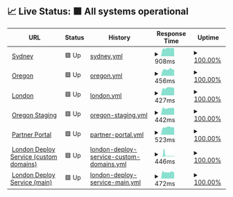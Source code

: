 ## 📈 Live Status: <!--live status--> **🟩 All systems operational**

<!--start: status pages-->
<!-- This summary is generated by Upptime (https://github.com/upptime/upptime) -->
<!-- Do not edit this manually, your changes will be overwritten -->
<!-- prettier-ignore -->
| URL | Status | History | Response Time | Uptime |
| --- | ------ | ------- | ------------- | ------ |
| <img alt="" src="https://favicons.githubusercontent.com/prod01.sydney.platformos.com" height="13"> [Sydney](https://prod01.sydney.platformos.com/_status) | 🟩 Up | [sydney.yml](https://github.com/pavelloz/uptimez/commits/master/history/sydney.yml) | <details><summary><img alt="Response time graph" src="./graphs/sydney/response-time-week.png" height="20"> 908ms</summary><br><a href="https://status.platformos.com/history/sydney"><img alt="Response time 1203" src="https://img.shields.io/endpoint?url=https%3A%2F%2Fraw.githubusercontent.com%2Fpavelloz%2Fuptimez%2Fmaster%2Fapi%2Fsydney%2Fresponse-time.json"></a><br><a href="https://status.platformos.com/history/sydney"><img alt="24-hour response time 885" src="https://img.shields.io/endpoint?url=https%3A%2F%2Fraw.githubusercontent.com%2Fpavelloz%2Fuptimez%2Fmaster%2Fapi%2Fsydney%2Fresponse-time-day.json"></a><br><a href="https://status.platformos.com/history/sydney"><img alt="7-day response time 908" src="https://img.shields.io/endpoint?url=https%3A%2F%2Fraw.githubusercontent.com%2Fpavelloz%2Fuptimez%2Fmaster%2Fapi%2Fsydney%2Fresponse-time-week.json"></a><br><a href="https://status.platformos.com/history/sydney"><img alt="30-day response time 1029" src="https://img.shields.io/endpoint?url=https%3A%2F%2Fraw.githubusercontent.com%2Fpavelloz%2Fuptimez%2Fmaster%2Fapi%2Fsydney%2Fresponse-time-month.json"></a><br><a href="https://status.platformos.com/history/sydney"><img alt="1-year response time 1203" src="https://img.shields.io/endpoint?url=https%3A%2F%2Fraw.githubusercontent.com%2Fpavelloz%2Fuptimez%2Fmaster%2Fapi%2Fsydney%2Fresponse-time-year.json"></a></details> | <details><summary><a href="https://status.platformos.com/history/sydney">100.00%</a></summary><a href="https://status.platformos.com/history/sydney"><img alt="All-time uptime 73.97%" src="https://img.shields.io/endpoint?url=https%3A%2F%2Fraw.githubusercontent.com%2Fpavelloz%2Fuptimez%2Fmaster%2Fapi%2Fsydney%2Fuptime.json"></a><br><a href="https://status.platformos.com/history/sydney"><img alt="24-hour uptime 100.00%" src="https://img.shields.io/endpoint?url=https%3A%2F%2Fraw.githubusercontent.com%2Fpavelloz%2Fuptimez%2Fmaster%2Fapi%2Fsydney%2Fuptime-day.json"></a><br><a href="https://status.platformos.com/history/sydney"><img alt="7-day uptime 100.00%" src="https://img.shields.io/endpoint?url=https%3A%2F%2Fraw.githubusercontent.com%2Fpavelloz%2Fuptimez%2Fmaster%2Fapi%2Fsydney%2Fuptime-week.json"></a><br><a href="https://status.platformos.com/history/sydney"><img alt="30-day uptime 71.75%" src="https://img.shields.io/endpoint?url=https%3A%2F%2Fraw.githubusercontent.com%2Fpavelloz%2Fuptimez%2Fmaster%2Fapi%2Fsydney%2Fuptime-month.json"></a><br><a href="https://status.platformos.com/history/sydney"><img alt="1-year uptime 73.97%" src="https://img.shields.io/endpoint?url=https%3A%2F%2Fraw.githubusercontent.com%2Fpavelloz%2Fuptimez%2Fmaster%2Fapi%2Fsydney%2Fuptime-year.json"></a></details>
| <img alt="" src="https://favicons.githubusercontent.com/prod01.oregon.platform-os.com" height="13"> [Oregon](https://prod01.oregon.platform-os.com/_status) | 🟩 Up | [oregon.yml](https://github.com/pavelloz/uptimez/commits/master/history/oregon.yml) | <details><summary><img alt="Response time graph" src="./graphs/oregon/response-time-week.png" height="20"> 456ms</summary><br><a href="https://status.platformos.com/history/oregon"><img alt="Response time 553" src="https://img.shields.io/endpoint?url=https%3A%2F%2Fraw.githubusercontent.com%2Fpavelloz%2Fuptimez%2Fmaster%2Fapi%2Foregon%2Fresponse-time.json"></a><br><a href="https://status.platformos.com/history/oregon"><img alt="24-hour response time 508" src="https://img.shields.io/endpoint?url=https%3A%2F%2Fraw.githubusercontent.com%2Fpavelloz%2Fuptimez%2Fmaster%2Fapi%2Foregon%2Fresponse-time-day.json"></a><br><a href="https://status.platformos.com/history/oregon"><img alt="7-day response time 456" src="https://img.shields.io/endpoint?url=https%3A%2F%2Fraw.githubusercontent.com%2Fpavelloz%2Fuptimez%2Fmaster%2Fapi%2Foregon%2Fresponse-time-week.json"></a><br><a href="https://status.platformos.com/history/oregon"><img alt="30-day response time 520" src="https://img.shields.io/endpoint?url=https%3A%2F%2Fraw.githubusercontent.com%2Fpavelloz%2Fuptimez%2Fmaster%2Fapi%2Foregon%2Fresponse-time-month.json"></a><br><a href="https://status.platformos.com/history/oregon"><img alt="1-year response time 553" src="https://img.shields.io/endpoint?url=https%3A%2F%2Fraw.githubusercontent.com%2Fpavelloz%2Fuptimez%2Fmaster%2Fapi%2Foregon%2Fresponse-time-year.json"></a></details> | <details><summary><a href="https://status.platformos.com/history/oregon">100.00%</a></summary><a href="https://status.platformos.com/history/oregon"><img alt="All-time uptime 73.97%" src="https://img.shields.io/endpoint?url=https%3A%2F%2Fraw.githubusercontent.com%2Fpavelloz%2Fuptimez%2Fmaster%2Fapi%2Foregon%2Fuptime.json"></a><br><a href="https://status.platformos.com/history/oregon"><img alt="24-hour uptime 100.00%" src="https://img.shields.io/endpoint?url=https%3A%2F%2Fraw.githubusercontent.com%2Fpavelloz%2Fuptimez%2Fmaster%2Fapi%2Foregon%2Fuptime-day.json"></a><br><a href="https://status.platformos.com/history/oregon"><img alt="7-day uptime 100.00%" src="https://img.shields.io/endpoint?url=https%3A%2F%2Fraw.githubusercontent.com%2Fpavelloz%2Fuptimez%2Fmaster%2Fapi%2Foregon%2Fuptime-week.json"></a><br><a href="https://status.platformos.com/history/oregon"><img alt="30-day uptime 71.75%" src="https://img.shields.io/endpoint?url=https%3A%2F%2Fraw.githubusercontent.com%2Fpavelloz%2Fuptimez%2Fmaster%2Fapi%2Foregon%2Fuptime-month.json"></a><br><a href="https://status.platformos.com/history/oregon"><img alt="1-year uptime 73.97%" src="https://img.shields.io/endpoint?url=https%3A%2F%2Fraw.githubusercontent.com%2Fpavelloz%2Fuptimez%2Fmaster%2Fapi%2Foregon%2Fuptime-year.json"></a></details>
| <img alt="" src="https://favicons.githubusercontent.com/prod01.london.platform-os.com" height="13"> [London](https://prod01.london.platform-os.com/_status) | 🟩 Up | [london.yml](https://github.com/pavelloz/uptimez/commits/master/history/london.yml) | <details><summary><img alt="Response time graph" src="./graphs/london/response-time-week.png" height="20"> 427ms</summary><br><a href="https://status.platformos.com/history/london"><img alt="Response time 448" src="https://img.shields.io/endpoint?url=https%3A%2F%2Fraw.githubusercontent.com%2Fpavelloz%2Fuptimez%2Fmaster%2Fapi%2Flondon%2Fresponse-time.json"></a><br><a href="https://status.platformos.com/history/london"><img alt="24-hour response time 420" src="https://img.shields.io/endpoint?url=https%3A%2F%2Fraw.githubusercontent.com%2Fpavelloz%2Fuptimez%2Fmaster%2Fapi%2Flondon%2Fresponse-time-day.json"></a><br><a href="https://status.platformos.com/history/london"><img alt="7-day response time 427" src="https://img.shields.io/endpoint?url=https%3A%2F%2Fraw.githubusercontent.com%2Fpavelloz%2Fuptimez%2Fmaster%2Fapi%2Flondon%2Fresponse-time-week.json"></a><br><a href="https://status.platformos.com/history/london"><img alt="30-day response time 450" src="https://img.shields.io/endpoint?url=https%3A%2F%2Fraw.githubusercontent.com%2Fpavelloz%2Fuptimez%2Fmaster%2Fapi%2Flondon%2Fresponse-time-month.json"></a><br><a href="https://status.platformos.com/history/london"><img alt="1-year response time 448" src="https://img.shields.io/endpoint?url=https%3A%2F%2Fraw.githubusercontent.com%2Fpavelloz%2Fuptimez%2Fmaster%2Fapi%2Flondon%2Fresponse-time-year.json"></a></details> | <details><summary><a href="https://status.platformos.com/history/london">100.00%</a></summary><a href="https://status.platformos.com/history/london"><img alt="All-time uptime 100.00%" src="https://img.shields.io/endpoint?url=https%3A%2F%2Fraw.githubusercontent.com%2Fpavelloz%2Fuptimez%2Fmaster%2Fapi%2Flondon%2Fuptime.json"></a><br><a href="https://status.platformos.com/history/london"><img alt="24-hour uptime 100.00%" src="https://img.shields.io/endpoint?url=https%3A%2F%2Fraw.githubusercontent.com%2Fpavelloz%2Fuptimez%2Fmaster%2Fapi%2Flondon%2Fuptime-day.json"></a><br><a href="https://status.platformos.com/history/london"><img alt="7-day uptime 100.00%" src="https://img.shields.io/endpoint?url=https%3A%2F%2Fraw.githubusercontent.com%2Fpavelloz%2Fuptimez%2Fmaster%2Fapi%2Flondon%2Fuptime-week.json"></a><br><a href="https://status.platformos.com/history/london"><img alt="30-day uptime 100.00%" src="https://img.shields.io/endpoint?url=https%3A%2F%2Fraw.githubusercontent.com%2Fpavelloz%2Fuptimez%2Fmaster%2Fapi%2Flondon%2Fuptime-month.json"></a><br><a href="https://status.platformos.com/history/london"><img alt="1-year uptime 100.00%" src="https://img.shields.io/endpoint?url=https%3A%2F%2Fraw.githubusercontent.com%2Fpavelloz%2Fuptimez%2Fmaster%2Fapi%2Flondon%2Fuptime-year.json"></a></details>
| <img alt="" src="https://favicons.githubusercontent.com/staging.oregon.platformos.com" height="13"> [Oregon Staging](https://staging.oregon.platformos.com/_status) | 🟩 Up | [oregon-staging.yml](https://github.com/pavelloz/uptimez/commits/master/history/oregon-staging.yml) | <details><summary><img alt="Response time graph" src="./graphs/oregon-staging/response-time-week.png" height="20"> 442ms</summary><br><a href="https://status.platformos.com/history/oregon-staging"><img alt="Response time 440" src="https://img.shields.io/endpoint?url=https%3A%2F%2Fraw.githubusercontent.com%2Fpavelloz%2Fuptimez%2Fmaster%2Fapi%2Foregon-staging%2Fresponse-time.json"></a><br><a href="https://status.platformos.com/history/oregon-staging"><img alt="24-hour response time 423" src="https://img.shields.io/endpoint?url=https%3A%2F%2Fraw.githubusercontent.com%2Fpavelloz%2Fuptimez%2Fmaster%2Fapi%2Foregon-staging%2Fresponse-time-day.json"></a><br><a href="https://status.platformos.com/history/oregon-staging"><img alt="7-day response time 442" src="https://img.shields.io/endpoint?url=https%3A%2F%2Fraw.githubusercontent.com%2Fpavelloz%2Fuptimez%2Fmaster%2Fapi%2Foregon-staging%2Fresponse-time-week.json"></a><br><a href="https://status.platformos.com/history/oregon-staging"><img alt="30-day response time 452" src="https://img.shields.io/endpoint?url=https%3A%2F%2Fraw.githubusercontent.com%2Fpavelloz%2Fuptimez%2Fmaster%2Fapi%2Foregon-staging%2Fresponse-time-month.json"></a><br><a href="https://status.platformos.com/history/oregon-staging"><img alt="1-year response time 440" src="https://img.shields.io/endpoint?url=https%3A%2F%2Fraw.githubusercontent.com%2Fpavelloz%2Fuptimez%2Fmaster%2Fapi%2Foregon-staging%2Fresponse-time-year.json"></a></details> | <details><summary><a href="https://status.platformos.com/history/oregon-staging">100.00%</a></summary><a href="https://status.platformos.com/history/oregon-staging"><img alt="All-time uptime 99.96%" src="https://img.shields.io/endpoint?url=https%3A%2F%2Fraw.githubusercontent.com%2Fpavelloz%2Fuptimez%2Fmaster%2Fapi%2Foregon-staging%2Fuptime.json"></a><br><a href="https://status.platformos.com/history/oregon-staging"><img alt="24-hour uptime 100.00%" src="https://img.shields.io/endpoint?url=https%3A%2F%2Fraw.githubusercontent.com%2Fpavelloz%2Fuptimez%2Fmaster%2Fapi%2Foregon-staging%2Fuptime-day.json"></a><br><a href="https://status.platformos.com/history/oregon-staging"><img alt="7-day uptime 100.00%" src="https://img.shields.io/endpoint?url=https%3A%2F%2Fraw.githubusercontent.com%2Fpavelloz%2Fuptimez%2Fmaster%2Fapi%2Foregon-staging%2Fuptime-week.json"></a><br><a href="https://status.platformos.com/history/oregon-staging"><img alt="30-day uptime 99.94%" src="https://img.shields.io/endpoint?url=https%3A%2F%2Fraw.githubusercontent.com%2Fpavelloz%2Fuptimez%2Fmaster%2Fapi%2Foregon-staging%2Fuptime-month.json"></a><br><a href="https://status.platformos.com/history/oregon-staging"><img alt="1-year uptime 99.96%" src="https://img.shields.io/endpoint?url=https%3A%2F%2Fraw.githubusercontent.com%2Fpavelloz%2Fuptimez%2Fmaster%2Fapi%2Foregon-staging%2Fuptime-year.json"></a></details>
| <img alt="" src="https://favicons.githubusercontent.com/partners.platformos.com" height="13"> [Partner Portal](https://partners.platformos.com/) | 🟩 Up | [partner-portal.yml](https://github.com/pavelloz/uptimez/commits/master/history/partner-portal.yml) | <details><summary><img alt="Response time graph" src="./graphs/partner-portal/response-time-week.png" height="20"> 523ms</summary><br><a href="https://status.platformos.com/history/partner-portal"><img alt="Response time 507" src="https://img.shields.io/endpoint?url=https%3A%2F%2Fraw.githubusercontent.com%2Fpavelloz%2Fuptimez%2Fmaster%2Fapi%2Fpartner-portal%2Fresponse-time.json"></a><br><a href="https://status.platformos.com/history/partner-portal"><img alt="24-hour response time 554" src="https://img.shields.io/endpoint?url=https%3A%2F%2Fraw.githubusercontent.com%2Fpavelloz%2Fuptimez%2Fmaster%2Fapi%2Fpartner-portal%2Fresponse-time-day.json"></a><br><a href="https://status.platformos.com/history/partner-portal"><img alt="7-day response time 523" src="https://img.shields.io/endpoint?url=https%3A%2F%2Fraw.githubusercontent.com%2Fpavelloz%2Fuptimez%2Fmaster%2Fapi%2Fpartner-portal%2Fresponse-time-week.json"></a><br><a href="https://status.platformos.com/history/partner-portal"><img alt="30-day response time 523" src="https://img.shields.io/endpoint?url=https%3A%2F%2Fraw.githubusercontent.com%2Fpavelloz%2Fuptimez%2Fmaster%2Fapi%2Fpartner-portal%2Fresponse-time-month.json"></a><br><a href="https://status.platformos.com/history/partner-portal"><img alt="1-year response time 507" src="https://img.shields.io/endpoint?url=https%3A%2F%2Fraw.githubusercontent.com%2Fpavelloz%2Fuptimez%2Fmaster%2Fapi%2Fpartner-portal%2Fresponse-time-year.json"></a></details> | <details><summary><a href="https://status.platformos.com/history/partner-portal">100.00%</a></summary><a href="https://status.platformos.com/history/partner-portal"><img alt="All-time uptime 100.00%" src="https://img.shields.io/endpoint?url=https%3A%2F%2Fraw.githubusercontent.com%2Fpavelloz%2Fuptimez%2Fmaster%2Fapi%2Fpartner-portal%2Fuptime.json"></a><br><a href="https://status.platformos.com/history/partner-portal"><img alt="24-hour uptime 100.00%" src="https://img.shields.io/endpoint?url=https%3A%2F%2Fraw.githubusercontent.com%2Fpavelloz%2Fuptimez%2Fmaster%2Fapi%2Fpartner-portal%2Fuptime-day.json"></a><br><a href="https://status.platformos.com/history/partner-portal"><img alt="7-day uptime 100.00%" src="https://img.shields.io/endpoint?url=https%3A%2F%2Fraw.githubusercontent.com%2Fpavelloz%2Fuptimez%2Fmaster%2Fapi%2Fpartner-portal%2Fuptime-week.json"></a><br><a href="https://status.platformos.com/history/partner-portal"><img alt="30-day uptime 100.00%" src="https://img.shields.io/endpoint?url=https%3A%2F%2Fraw.githubusercontent.com%2Fpavelloz%2Fuptimez%2Fmaster%2Fapi%2Fpartner-portal%2Fuptime-month.json"></a><br><a href="https://status.platformos.com/history/partner-portal"><img alt="1-year uptime 100.00%" src="https://img.shields.io/endpoint?url=https%3A%2F%2Fraw.githubusercontent.com%2Fpavelloz%2Fuptimez%2Fmaster%2Fapi%2Fpartner-portal%2Fuptime-year.json"></a></details>
| <img alt="" src="https://favicons.githubusercontent.com/community.platformos.com" height="13"> [London Deploy Service (custom domains)](https://community.platformos.com/api/private/urls/) | 🟩 Up | [london-deploy-service-custom-domains.yml](https://github.com/pavelloz/uptimez/commits/master/history/london-deploy-service-custom-domains.yml) | <details><summary><img alt="Response time graph" src="./graphs/london-deploy-service-custom-domains/response-time-week.png" height="20"> 446ms</summary><br><a href="https://status.platformos.com/history/london-deploy-service-custom-domains"><img alt="Response time 778" src="https://img.shields.io/endpoint?url=https%3A%2F%2Fraw.githubusercontent.com%2Fpavelloz%2Fuptimez%2Fmaster%2Fapi%2Flondon-deploy-service-custom-domains%2Fresponse-time.json"></a><br><a href="https://status.platformos.com/history/london-deploy-service-custom-domains"><img alt="24-hour response time 425" src="https://img.shields.io/endpoint?url=https%3A%2F%2Fraw.githubusercontent.com%2Fpavelloz%2Fuptimez%2Fmaster%2Fapi%2Flondon-deploy-service-custom-domains%2Fresponse-time-day.json"></a><br><a href="https://status.platformos.com/history/london-deploy-service-custom-domains"><img alt="7-day response time 446" src="https://img.shields.io/endpoint?url=https%3A%2F%2Fraw.githubusercontent.com%2Fpavelloz%2Fuptimez%2Fmaster%2Fapi%2Flondon-deploy-service-custom-domains%2Fresponse-time-week.json"></a><br><a href="https://status.platformos.com/history/london-deploy-service-custom-domains"><img alt="30-day response time 778" src="https://img.shields.io/endpoint?url=https%3A%2F%2Fraw.githubusercontent.com%2Fpavelloz%2Fuptimez%2Fmaster%2Fapi%2Flondon-deploy-service-custom-domains%2Fresponse-time-month.json"></a><br><a href="https://status.platformos.com/history/london-deploy-service-custom-domains"><img alt="1-year response time 778" src="https://img.shields.io/endpoint?url=https%3A%2F%2Fraw.githubusercontent.com%2Fpavelloz%2Fuptimez%2Fmaster%2Fapi%2Flondon-deploy-service-custom-domains%2Fresponse-time-year.json"></a></details> | <details><summary><a href="https://status.platformos.com/history/london-deploy-service-custom-domains">100.00%</a></summary><a href="https://status.platformos.com/history/london-deploy-service-custom-domains"><img alt="All-time uptime 99.92%" src="https://img.shields.io/endpoint?url=https%3A%2F%2Fraw.githubusercontent.com%2Fpavelloz%2Fuptimez%2Fmaster%2Fapi%2Flondon-deploy-service-custom-domains%2Fuptime.json"></a><br><a href="https://status.platformos.com/history/london-deploy-service-custom-domains"><img alt="24-hour uptime 100.00%" src="https://img.shields.io/endpoint?url=https%3A%2F%2Fraw.githubusercontent.com%2Fpavelloz%2Fuptimez%2Fmaster%2Fapi%2Flondon-deploy-service-custom-domains%2Fuptime-day.json"></a><br><a href="https://status.platformos.com/history/london-deploy-service-custom-domains"><img alt="7-day uptime 100.00%" src="https://img.shields.io/endpoint?url=https%3A%2F%2Fraw.githubusercontent.com%2Fpavelloz%2Fuptimez%2Fmaster%2Fapi%2Flondon-deploy-service-custom-domains%2Fuptime-week.json"></a><br><a href="https://status.platformos.com/history/london-deploy-service-custom-domains"><img alt="30-day uptime 99.92%" src="https://img.shields.io/endpoint?url=https%3A%2F%2Fraw.githubusercontent.com%2Fpavelloz%2Fuptimez%2Fmaster%2Fapi%2Flondon-deploy-service-custom-domains%2Fuptime-month.json"></a><br><a href="https://status.platformos.com/history/london-deploy-service-custom-domains"><img alt="1-year uptime 99.92%" src="https://img.shields.io/endpoint?url=https%3A%2F%2Fraw.githubusercontent.com%2Fpavelloz%2Fuptimez%2Fmaster%2Fapi%2Flondon-deploy-service-custom-domains%2Fuptime-year.json"></a></details>
| <img alt="" src="https://favicons.githubusercontent.com/partners-community.prod01.london.platformos.com" height="13"> [London Deploy Service (main)](https://partners-community.prod01.london.platformos.com/api/private/urls/) | 🟩 Up | [london-deploy-service-main.yml](https://github.com/pavelloz/uptimez/commits/master/history/london-deploy-service-main.yml) | <details><summary><img alt="Response time graph" src="./graphs/london-deploy-service-main/response-time-week.png" height="20"> 472ms</summary><br><a href="https://status.platformos.com/history/london-deploy-service-main"><img alt="Response time 436" src="https://img.shields.io/endpoint?url=https%3A%2F%2Fraw.githubusercontent.com%2Fpavelloz%2Fuptimez%2Fmaster%2Fapi%2Flondon-deploy-service-main%2Fresponse-time.json"></a><br><a href="https://status.platformos.com/history/london-deploy-service-main"><img alt="24-hour response time 679" src="https://img.shields.io/endpoint?url=https%3A%2F%2Fraw.githubusercontent.com%2Fpavelloz%2Fuptimez%2Fmaster%2Fapi%2Flondon-deploy-service-main%2Fresponse-time-day.json"></a><br><a href="https://status.platformos.com/history/london-deploy-service-main"><img alt="7-day response time 472" src="https://img.shields.io/endpoint?url=https%3A%2F%2Fraw.githubusercontent.com%2Fpavelloz%2Fuptimez%2Fmaster%2Fapi%2Flondon-deploy-service-main%2Fresponse-time-week.json"></a><br><a href="https://status.platformos.com/history/london-deploy-service-main"><img alt="30-day response time 436" src="https://img.shields.io/endpoint?url=https%3A%2F%2Fraw.githubusercontent.com%2Fpavelloz%2Fuptimez%2Fmaster%2Fapi%2Flondon-deploy-service-main%2Fresponse-time-month.json"></a><br><a href="https://status.platformos.com/history/london-deploy-service-main"><img alt="1-year response time 436" src="https://img.shields.io/endpoint?url=https%3A%2F%2Fraw.githubusercontent.com%2Fpavelloz%2Fuptimez%2Fmaster%2Fapi%2Flondon-deploy-service-main%2Fresponse-time-year.json"></a></details> | <details><summary><a href="https://status.platformos.com/history/london-deploy-service-main">100.00%</a></summary><a href="https://status.platformos.com/history/london-deploy-service-main"><img alt="All-time uptime 99.92%" src="https://img.shields.io/endpoint?url=https%3A%2F%2Fraw.githubusercontent.com%2Fpavelloz%2Fuptimez%2Fmaster%2Fapi%2Flondon-deploy-service-main%2Fuptime.json"></a><br><a href="https://status.platformos.com/history/london-deploy-service-main"><img alt="24-hour uptime 100.00%" src="https://img.shields.io/endpoint?url=https%3A%2F%2Fraw.githubusercontent.com%2Fpavelloz%2Fuptimez%2Fmaster%2Fapi%2Flondon-deploy-service-main%2Fuptime-day.json"></a><br><a href="https://status.platformos.com/history/london-deploy-service-main"><img alt="7-day uptime 100.00%" src="https://img.shields.io/endpoint?url=https%3A%2F%2Fraw.githubusercontent.com%2Fpavelloz%2Fuptimez%2Fmaster%2Fapi%2Flondon-deploy-service-main%2Fuptime-week.json"></a><br><a href="https://status.platformos.com/history/london-deploy-service-main"><img alt="30-day uptime 99.92%" src="https://img.shields.io/endpoint?url=https%3A%2F%2Fraw.githubusercontent.com%2Fpavelloz%2Fuptimez%2Fmaster%2Fapi%2Flondon-deploy-service-main%2Fuptime-month.json"></a><br><a href="https://status.platformos.com/history/london-deploy-service-main"><img alt="1-year uptime 99.92%" src="https://img.shields.io/endpoint?url=https%3A%2F%2Fraw.githubusercontent.com%2Fpavelloz%2Fuptimez%2Fmaster%2Fapi%2Flondon-deploy-service-main%2Fuptime-year.json"></a></details>

<!--end: status pages-->
